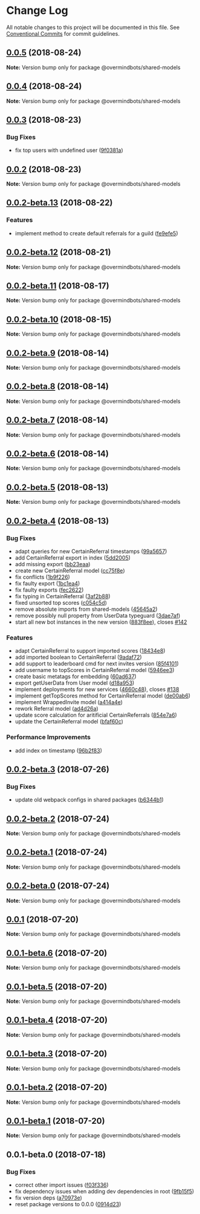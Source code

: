 # Change Log

All notable changes to this project will be documented in this file.
See [Conventional Commits](https://conventionalcommits.org) for commit guidelines.

<a name="0.0.5"></a>
## [0.0.5](https://github.com/overmindbots/shared-models/compare/@overmindbots/shared-models@0.0.3-beta.1...@overmindbots/shared-models@0.0.5) (2018-08-24)




**Note:** Version bump only for package @overmindbots/shared-models

<a name="0.0.4"></a>
## [0.0.4](https://github.com/overmindbots/shared-models/compare/@overmindbots/shared-models@0.0.3-beta.0...@overmindbots/shared-models@0.0.4) (2018-08-24)




**Note:** Version bump only for package @overmindbots/shared-models

<a name="0.0.3"></a>
## [0.0.3](https://github.com/overmindbots/shared-models/compare/@overmindbots/shared-models@0.0.2...@overmindbots/shared-models@0.0.3) (2018-08-23)


### Bug Fixes

* fix top users with undefined user ([9f0381a](https://github.com/overmindbots/shared-models/commit/9f0381a))




<a name="0.0.2"></a>
## [0.0.2](https://github.com/overmindbots/shared-models/compare/@overmindbots/shared-models@0.0.2-beta.13...@overmindbots/shared-models@0.0.2) (2018-08-23)




**Note:** Version bump only for package @overmindbots/shared-models

<a name="0.0.2-beta.13"></a>
## [0.0.2-beta.13](https://github.com/overmindbots/shared-models/compare/@overmindbots/shared-models@0.0.2-beta.12...@overmindbots/shared-models@0.0.2-beta.13) (2018-08-22)


### Features

* implement method to create default referrals for a guild ([fe9efe5](https://github.com/overmindbots/shared-models/commit/fe9efe5))




<a name="0.0.2-beta.12"></a>
## [0.0.2-beta.12](https://github.com/overmindbots/shared-models/compare/@overmindbots/shared-models@0.0.2-beta.11...@overmindbots/shared-models@0.0.2-beta.12) (2018-08-21)




**Note:** Version bump only for package @overmindbots/shared-models

<a name="0.0.2-beta.11"></a>
## [0.0.2-beta.11](https://github.com/overmindbots/shared-models/compare/@overmindbots/shared-models@0.0.2-beta.10...@overmindbots/shared-models@0.0.2-beta.11) (2018-08-17)




**Note:** Version bump only for package @overmindbots/shared-models

<a name="0.0.2-beta.10"></a>
## [0.0.2-beta.10](https://github.com/overmindbots/shared-models/compare/@overmindbots/shared-models@0.0.2-beta.9...@overmindbots/shared-models@0.0.2-beta.10) (2018-08-15)




**Note:** Version bump only for package @overmindbots/shared-models

<a name="0.0.2-beta.9"></a>
## [0.0.2-beta.9](https://github.com/overmindbots/shared-models/compare/@overmindbots/shared-models@0.0.2-beta.8...@overmindbots/shared-models@0.0.2-beta.9) (2018-08-14)




**Note:** Version bump only for package @overmindbots/shared-models

<a name="0.0.2-beta.8"></a>
## [0.0.2-beta.8](https://github.com/overmindbots/shared-models/compare/@overmindbots/shared-models@0.0.2-beta.7...@overmindbots/shared-models@0.0.2-beta.8) (2018-08-14)




**Note:** Version bump only for package @overmindbots/shared-models

<a name="0.0.2-beta.7"></a>
## [0.0.2-beta.7](https://github.com/overmindbots/shared-models/compare/@overmindbots/shared-models@0.0.2-beta.6...@overmindbots/shared-models@0.0.2-beta.7) (2018-08-14)




**Note:** Version bump only for package @overmindbots/shared-models

<a name="0.0.2-beta.6"></a>
## [0.0.2-beta.6](https://github.com/overmindbots/shared-models/compare/@overmindbots/shared-models@0.0.2-beta.5...@overmindbots/shared-models@0.0.2-beta.6) (2018-08-14)




**Note:** Version bump only for package @overmindbots/shared-models

<a name="0.0.2-beta.5"></a>
## [0.0.2-beta.5](https://github.com/overmindbots/shared-models/compare/@overmindbots/shared-models@0.0.2-beta.4...@overmindbots/shared-models@0.0.2-beta.5) (2018-08-13)




**Note:** Version bump only for package @overmindbots/shared-models

<a name="0.0.2-beta.4"></a>
## [0.0.2-beta.4](https://github.com/overmindbots/shared-models/compare/@overmindbots/shared-models@0.0.2-beta.3...@overmindbots/shared-models@0.0.2-beta.4) (2018-08-13)


### Bug Fixes

* adapt queries for new CertainReferral timestamps ([99a5657](https://github.com/overmindbots/shared-models/commit/99a5657))
* add CertainReferral export in index ([5dd2005](https://github.com/overmindbots/shared-models/commit/5dd2005))
* add missing export ([bb23eaa](https://github.com/overmindbots/shared-models/commit/bb23eaa))
* create new CertainReferral model ([cc75f8e](https://github.com/overmindbots/shared-models/commit/cc75f8e))
* fix conflicts ([1b9f226](https://github.com/overmindbots/shared-models/commit/1b9f226))
* fix faulty export ([1bc1ea4](https://github.com/overmindbots/shared-models/commit/1bc1ea4))
* fix faulty exports ([fec2622](https://github.com/overmindbots/shared-models/commit/fec2622))
* fix typing in CertainReferral ([3af2b88](https://github.com/overmindbots/shared-models/commit/3af2b88))
* fixed unsorted top scores ([c054c5d](https://github.com/overmindbots/shared-models/commit/c054c5d))
* remove absolute imports from shared-models ([45645a2](https://github.com/overmindbots/shared-models/commit/45645a2))
* remove possibly null property from UserData typeguard ([3dae7af](https://github.com/overmindbots/shared-models/commit/3dae7af))
* start all new bot instances in the new version ([883f8ee](https://github.com/overmindbots/shared-models/commit/883f8ee)), closes [#142](https://github.com/overmindbots/shared-models/issues/142)


### Features

* adapt CertainReferral to support imported scores ([18434e8](https://github.com/overmindbots/shared-models/commit/18434e8))
* add imported boolean to CertainReferral ([9adaf72](https://github.com/overmindbots/shared-models/commit/9adaf72))
* add support to leaderboard cmd for next invites version ([85f4101](https://github.com/overmindbots/shared-models/commit/85f4101))
* add username to topScores in CertainReferral model ([5946ee3](https://github.com/overmindbots/shared-models/commit/5946ee3))
* create basic metatags for embedding ([60ad637](https://github.com/overmindbots/shared-models/commit/60ad637))
* export getUserData from User model ([d18a953](https://github.com/overmindbots/shared-models/commit/d18a953))
* implement deployments for new services ([4660c48](https://github.com/overmindbots/shared-models/commit/4660c48)), closes [#138](https://github.com/overmindbots/shared-models/issues/138)
* implement getTopScores method for CertainReferral model ([de00ab6](https://github.com/overmindbots/shared-models/commit/de00ab6))
* implement WrappedInvite model ([a414a4e](https://github.com/overmindbots/shared-models/commit/a414a4e))
* rework Referral model ([ad4d26a](https://github.com/overmindbots/shared-models/commit/ad4d26a))
* update score calculation for aritificial CertainReferrals ([854e7a6](https://github.com/overmindbots/shared-models/commit/854e7a6))
* update the CertainReferral model ([bfaf60c](https://github.com/overmindbots/shared-models/commit/bfaf60c))


### Performance Improvements

* add index on timestamp ([96b2f83](https://github.com/overmindbots/shared-models/commit/96b2f83))





<a name="0.0.2-beta.3"></a>
## [0.0.2-beta.3](https://github.com/overmindbots/shared-models/compare/@overmindbots/shared-models@0.0.2-beta.2...@overmindbots/shared-models@0.0.2-beta.3) (2018-07-26)


### Bug Fixes

* update old webpack configs in shared packages ([b6344b1](https://github.com/overmindbots/shared-models/commit/b6344b1))




<a name="0.0.2-beta.2"></a>
## [0.0.2-beta.2](https://github.com/overmindbots/shared-models/compare/@overmindbots/shared-models@0.0.2-beta.1...@overmindbots/shared-models@0.0.2-beta.2) (2018-07-24)




**Note:** Version bump only for package @overmindbots/shared-models

<a name="0.0.2-beta.1"></a>
## [0.0.2-beta.1](https://github.com/overmindbots/shared-models/compare/@overmindbots/shared-models@0.0.2-beta.0...@overmindbots/shared-models@0.0.2-beta.1) (2018-07-24)




**Note:** Version bump only for package @overmindbots/shared-models

<a name="0.0.2-beta.0"></a>
## [0.0.2-beta.0](https://github.com/overmindbots/shared-models/compare/@overmindbots/shared-models@0.0.1...@overmindbots/shared-models@0.0.2-beta.0) (2018-07-24)




**Note:** Version bump only for package @overmindbots/shared-models

<a name="0.0.1"></a>
## [0.0.1](https://github.com/overmindbots/shared-models/compare/@overmindbots/shared-models@0.0.1-beta.6...@overmindbots/shared-models@0.0.1) (2018-07-20)




**Note:** Version bump only for package @overmindbots/shared-models

<a name="0.0.1-beta.6"></a>
## [0.0.1-beta.6](https://github.com/overmindbots/shared-models/compare/@overmindbots/shared-models@0.0.1-beta.5...@overmindbots/shared-models@0.0.1-beta.6) (2018-07-20)




**Note:** Version bump only for package @overmindbots/shared-models

<a name="0.0.1-beta.5"></a>
## [0.0.1-beta.5](https://github.com/overmindbots/shared-models/compare/@overmindbots/shared-models@0.0.1-beta.4...@overmindbots/shared-models@0.0.1-beta.5) (2018-07-20)




**Note:** Version bump only for package @overmindbots/shared-models

<a name="0.0.1-beta.4"></a>
## [0.0.1-beta.4](https://github.com/overmindbots/shared-models/compare/@overmindbots/shared-models@0.0.1-beta.3...@overmindbots/shared-models@0.0.1-beta.4) (2018-07-20)




**Note:** Version bump only for package @overmindbots/shared-models

<a name="0.0.1-beta.3"></a>
## [0.0.1-beta.3](https://github.com/overmindbots/shared-models/compare/@overmindbots/shared-models@0.0.1-beta.2...@overmindbots/shared-models@0.0.1-beta.3) (2018-07-20)




**Note:** Version bump only for package @overmindbots/shared-models

<a name="0.0.1-beta.2"></a>
## [0.0.1-beta.2](https://github.com/overmindbots/shared-models/compare/@overmindbots/shared-models@0.0.1-beta.1...@overmindbots/shared-models@0.0.1-beta.2) (2018-07-20)




**Note:** Version bump only for package @overmindbots/shared-models

<a name="0.0.1-beta.1"></a>
## [0.0.1-beta.1](https://github.com/overmindbots/shared-models/compare/@overmindbots/shared-models@0.0.1-beta.0...@overmindbots/shared-models@0.0.1-beta.1) (2018-07-20)




**Note:** Version bump only for package @overmindbots/shared-models

<a name="0.0.1-beta.0"></a>
## 0.0.1-beta.0 (2018-07-18)


### Bug Fixes

* correct other import issues ([f03f336](https://github.com/overmindbots/shared-models/commit/f03f336))
* fix dependency issues when adding dev dependencies in root ([9fb15f5](https://github.com/overmindbots/shared-models/commit/9fb15f5))
* fix version deps ([a70973e](https://github.com/overmindbots/shared-models/commit/a70973e))
* reset package versions to 0.0.0 ([0914d23](https://github.com/overmindbots/shared-models/commit/0914d23))
